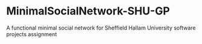 # MinimalSocialNetwork-SHU-GP
A functional minimal social network for Sheffield Hallam University software projects assignment
